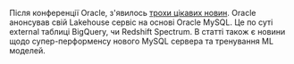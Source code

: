 Після конференції Oracle, з'явилось [трохи цікавих новин](https://www.infoworld.com/article/3676833/oracle-debuts-mysql-heatwave-lakehouse-to-take-on-rivals.html#tk.rss_database). 
Oracle анонсував свій Lakehouse сервіс на основі Oracle MySQL. Це по суті external таблиці BigQuery, чи Redshift Spectrum. В статті також є новини щодо супер-перформенсу нового MySQL сервера та тренування ML моделей.